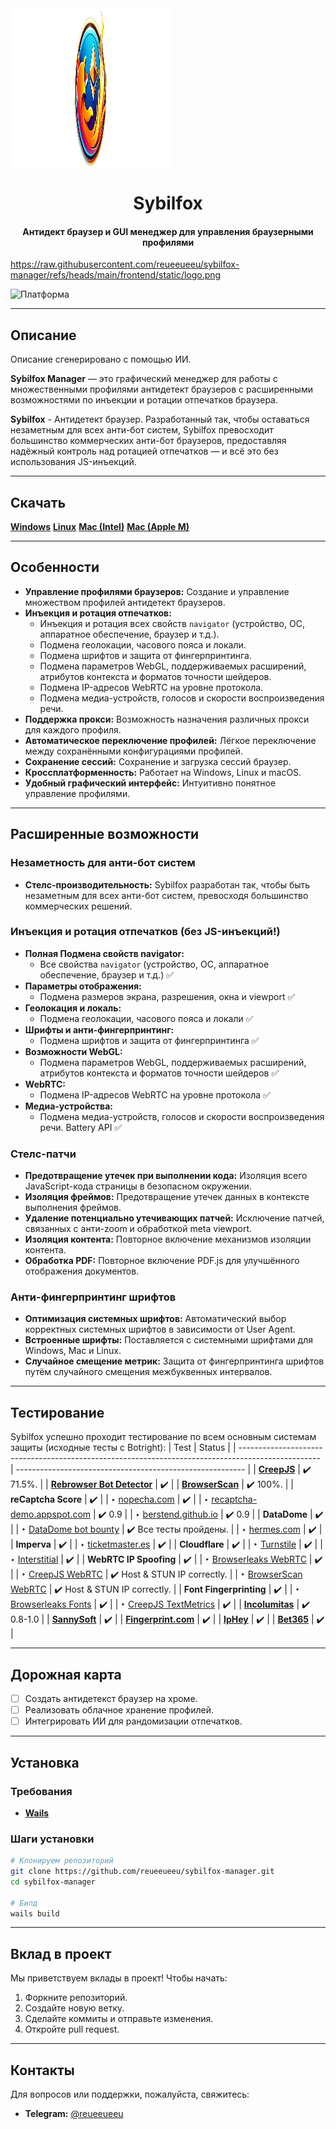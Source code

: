 <img src="https://raw.githubusercontent.com/reueeueeu/sybilfox-manager/refs/heads/main/banner.png" align="center" width="256" height="256">

<h1 align="center">Sybilfox</h1>

<h4 align="center">Антидект браузер и GUI менеджер для управления браузерными профилями</h4>

https://raw.githubusercontent.com/reueeueeu/sybilfox-manager/refs/heads/main/frontend/static/logo.png


![Платформа](https://img.shields.io/badge/platform-Windows%20%7C%20Linux%20%7C%20MacOS-green)

---

## Описание

Описание сгенерировано с помощью ИИ.

**Sybilfox Manager** — это графический менеджер для работы с множественными профилями антидетект браузеров с расширенными возможностями по инъекции и ротации отпечатков браузера. 

**Sybilfox** - Антидетект браузер. Разработанный так, чтобы оставаться незаметным для всех анти-бот систем, Sybilfox превосходит большинство коммерческих анти-бот браузеров, предоставляя надёжный контроль над ротацией отпечатков — и всё это без использования JS-инъекций.

---

## Скачать
**[Windows](#)**
**[Linux](#)**
**[Mac (Intel)](#)**
**[Mac (Apple M)](#)**

---

## Особенности

- **Управление профилями браузеров:** Создание и управление множеством профилей антидетект браузеров.
- **Инъекция и ротация отпечатков:**  
  - Инъекция и ротация всех свойств `navigator` (устройство, ОС, аппаратное обеспечение, браузер и т.д.).
  - Подмена геолокации, часового пояса и локали.
  - Подмена шрифтов и защита от фингерпринтинга.
  - Подмена параметров WebGL, поддерживаемых расширений, атрибутов контекста и форматов точности шейдеров.
  - Подмена IP-адресов WebRTC на уровне протокола.
  - Подмена медиа-устройств, голосов и скорости воспроизведения речи.
- **Поддержка прокси:** Возможность назначения различных прокси для каждого профиля.
- **Автоматическое переключение профилей:** Лёгкое переключение между сохранёнными конфигурациями профилей.
- **Сохранение сессий:** Сохранение и загрузка сессий браузер.
- **Кроссплатформенность:** Работает на Windows, Linux и macOS.
- **Удобный графический интерфейс:** Интуитивно понятное управление профилями.

---

## Расширенные возможности

### Незаметность для анти-бот систем
- **Стелс-производительность:** Sybilfox разработан так, чтобы быть незаметным для всех анти-бот систем, превосходя большинство коммерческих решений.

### Инъекция и ротация отпечатков (без JS-инъекций!)
- **Полная Подмена свойств navigator:**  
  - Все свойства `navigator` (устройство, ОС, аппаратное обеспечение, браузер и т.д.) ✅
- **Параметры отображения:**  
  - Подмена размеров экрана, разрешения, окна и viewport ✅
- **Геолокация и локаль:**  
  - Подмена геолокации, часового пояса и локали ✅
- **Шрифты и анти-фингерпринтинг:**  
  - Подмена шрифтов и защита от фингерпринтинга ✅
- **Возможности WebGL:**  
  - Подмена параметров WebGL, поддерживаемых расширений, атрибутов контекста и форматов точности шейдеров ✅
- **WebRTC:**  
  - Подмена IP-адресов WebRTC на уровне протокола ✅
- **Медиа-устройства:**  
  - Подмена медиа-устройств, голосов и скорости воспроизведения речи. Battery API ✅

### Стелс-патчи
- **Предотвращение утечек при выполнении кода:** Изоляция всего JavaScript-кода страницы в безопасном окружении.
- **Изоляция фреймов:** Предотвращение утечек данных в контексте выполнения фреймов.
- **Удаление потенциально утечивающих патчей:** Исключение патчей, связанных с анти-zoom и обработкой meta viewport.
- **Изоляция контента:** Повторное включение механизмов изоляции контента.
- **Обработка PDF:** Повторное включение PDF.js для улучшённого отображения документов.

### Анти-фингерпринтинг шрифтов
- **Оптимизация системных шрифтов:** Автоматический выбор корректных системных шрифтов в зависимости от User Agent.
- **Встроенные шрифты:** Поставляется с системными шрифтами для Windows, Mac и Linux.
- **Случайное смещение метрик:** Защита от фингерпринтинга шрифтов путём случайного смещения межбуквенных интервалов.

---

## Тестирование

Sybilfox успешно проходит тестирование по всем основным системам защиты (исходные тесты с Botright):
| Test                                                                                               | Status                                                    |
| -------------------------------------------------------------------------------------------------- | --------------------------------------------------------- |
| [**CreepJS**](https://abrahamjuliot.github.io/creepjs/)                                            | ✔️ 71.5%.         |
| [**Rebrowser Bot Detector**](https://bot-detector.rebrowser.net/)                                  | ✔️                                        |
| [**BrowserScan**](https://browserscan.net/)                                                        | ✔️ 100%. |
| **reCaptcha Score**                                                                                | ✔️                                                        |
| ‣ [nopecha.com](https://nopecha.com/demo/recaptcha)                                                | ✔️                                                        |
| ‣ [recaptcha-demo.appspot.com](https://recaptcha-demo.appspot.com/recaptcha-v3-request-scores.php) | ✔️ 0.9                                                    |
| ‣ [berstend.github.io](https://berstend.github.io/static/recaptcha/v3-programmatic.html)           | ✔️ 0.9                                                    |
| **DataDome**                                                                                       | ✔️                                                        |
| ‣ [DataDome bot bounty](https://yeswehack.com/programs/datadome-bot-bounty#program-description)    | ✔️ Все тесты пройдены.                                   |
| ‣ [hermes.com](https://www.hermes.com/us/en/)                                                      | ✔️                                                        |
| **Imperva**                                                                                        | ✔️                                                        |
| ‣ [ticketmaster.es](https://www.ticketmaster.es/)                                                  | ✔️                                                        |
| **Cloudflare**                                                                                     | ✔️                                                        |
| ‣ [Turnstile](https://nopecha.com/demo/turnstile)                                                  | ✔️                                                        |
| ‣ [Interstitial](https://nopecha.com/demo/cloudflare)                                              | ✔️                                                        |
| **WebRTC IP Spoofing**                                                                             | ✔️                                                        |
| ‣ [Browserleaks WebRTC](https://browserleaks.net/webrtc)                                           | ✔️                         |
| ‣ [CreepJS WebRTC](https://abrahamjuliot.github.io/creepjs/)                                       | ✔️ Host & STUN IP correctly.                       |
| ‣ [BrowserScan WebRTC](https://www.browserscan.net/webrtc)                                         | ✔️  Host & STUN IP correctly.                       |
| **Font Fingerprinting**                                                                            | ✔️                                                        |
| ‣ [Browserleaks Fonts](https://browserleaks.net/fonts)                                             | ✔️                                    |
| ‣ [CreepJS TextMetrics](https://abrahamjuliot.github.io/creepjs/tests/fonts.html)                  | ✔️                                    |
| [**Incolumitas**](https://bot.incolumitas.com/)                                                    | ✔️ 0.8-1.0                                                |
| [**SannySoft**](https://bot.sannysoft.com/)                                                        | ✔️                                                        |
| [**Fingerprint.com**](https://fingerprint.com/products/bot-detection/)                             | ✔️                                                        |
| [**IpHey**](https://iphey.com/)                                                                    | ✔️                                                        |
| [**Bet365**](https://www.bet365.com/#/AC/B1/C1/D1002/E79147586/G40/)                               | ✔️                                                        |

---

## Дорожная карта

- [ ] Создать антидетекст браузер на хроме.
- [ ] Реализовать облачное хранение профилей.
- [ ] Интегрировать ИИ для рандомизации отпечатков.

---

## Установка

### Требования
- **[Wails](#https://wails.io/docs/gettingstarted/installation)**


### Шаги установки

```sh
# Клонируем репозиторий
git clone https://github.com/reueeueeu/sybilfox-manager.git
cd sybilfox-manager

# Билд
wails build

```

---

## Вклад в проект

Мы приветствуем вклады в проект! Чтобы начать:

1. Форкните репозиторий.
2. Создайте новую ветку.
3. Сделайте коммиты и отправьте изменения.
4. Откройте pull request.

---

## Контакты

Для вопросов или поддержки, пожалуйста, свяжитесь:

- **Telegram:** [@reueeueeu](https://t.me/reueeueeu)
